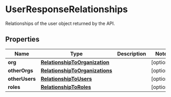 

# UserResponseRelationships

Relationships of the user object returned by the API.
## Properties

Name | Type | Description | Notes
------------ | ------------- | ------------- | -------------
**org** | [**RelationshipToOrganization**](RelationshipToOrganization.md) |  |  [optional]
**otherOrgs** | [**RelationshipToOrganizations**](RelationshipToOrganizations.md) |  |  [optional]
**otherUsers** | [**RelationshipToUsers**](RelationshipToUsers.md) |  |  [optional]
**roles** | [**RelationshipToRoles**](RelationshipToRoles.md) |  |  [optional]



